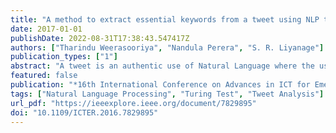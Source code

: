 ```yaml
---
title: "A method to extract essential keywords from a tweet using NLP tools"
date: 2017-01-01
publishDate: 2022-08-31T17:38:43.547417Z
authors: ["Tharindu Weerasooriya", "Nandula Perera", "S. R. Liyanage"]
publication_types: ["1"]
abstract: "A tweet is an authentic use of Natural Language where the user has to deliver the message in 140 characters or less. According to previous researchers, this restriction increases the possible ambiguity of a tweet making it difficult for traditional Natural Language Processing (NLP) tools to analyze it. This research enhances the machine learning based Stanford CoreNLP Part-of-Speech (POS) tagger with the Twitter model to extract essential keywords from a tweet. The system was enhanced using two rule-based parsers and a corpus. The research was conducted using tweets of customer service requests sent to a telecommunication company. A domain specific corpus was compiled after analyzing the tweets. The POS tagger extracted the keywords while the parsers removed any possible noise and extracted any other keywords missed by the POS tagger. The evaluation of the system was done using the Turing Test. The proposed system was tested and compared against the Stanford CoreNLP. The testing was conducted using 6 test cases, each consisting of a human keyword generator and a supervisor. In order to ensure the impartiality and intellectual diversity, the response generators and supervisors were representatives of 6 different fields. As a result of the enhancements, the Turing Test score of the system increased from 50.00% to 83.33%. The accuracy of the system could be further improved by using a complete domain specific corpus. Since the approach used theoretical linguistic features of a sentence, the same method could be employed for other NLP tools."
featured: false
publication: "*16th International Conference on Advances in ICT for Emerging Regions, ICTer 2016 - Conference Proceedings*"
tags: ["Natural Language Processing", "Turing Test", "Tweet Analysis"]
url_pdf: "https://ieeexplore.ieee.org/document/7829895"
doi: "10.1109/ICTER.2016.7829895"
---
```



